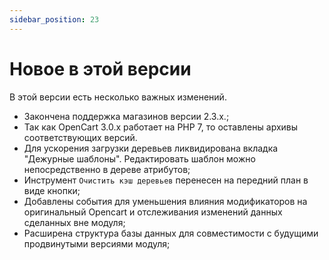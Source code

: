 ```yaml
---
sidebar_position: 23
---
```


# Новое в этой версии

В этой версии есть несколько важных изменений.

- Закончена поддержка магазинов версии 2.3.х.;
- Так как OpenCart 3.0.x работает на PHP 7, то оставлены архивы соответствующих версий.
- Для ускорения загрузки деревьев ликвидирована вкладка "Дежурные шаблоны". Редактировать шаблон можно непосредственно в дереве атрибутов;
- Инструмент `Очистить кэш деревьев` перенесен на передний план в виде кнопки;
- Добавлены события для уменьшения влияния модификаторов на оригинальный Opencart и отслеживания изменений данных сделанных вне модуля;
- Расширена структура базы данных для совместимости с будущими продвинутыми версиями модуля;
